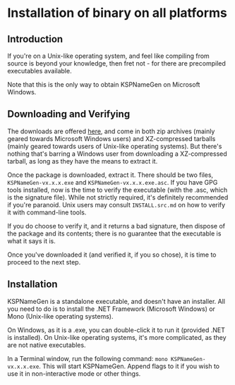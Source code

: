 # Installation of binary on all platforms

## Introduction

If you're on a Unix-like operating system, and feel like compiling from source is beyond your knowledge, then fret not - for there are precompiled executables available.

Note that this is the only way to obtain KSPNameGen on Microsoft Windows.

## Downloading and Verifying

The downloads are offered [here](https://github.com/KerbaeAdAstra/KSPNameGen/releases), and come in both zip archives (mainly geared towards Microsoft Windows users) and XZ-compressed tarballs (mainly geared towards users of Unix-like operating systems). But there's nothing that's barring a Windows user from downloading a XZ-compressed tarball, as long as they have the means to extract it.

Once the package is downloaded, extract it. There should be two files, `KSPNameGen-vx.x.x.exe` and `KSPNameGen-vx.x.x.exe.asc`. If you have GPG tools installed, now is the time to verify the executable (with the .asc, which is the signature file). While not strictly required, it's definitely recommended if you're paranoid. Unix users may consult `INSTALL.src.md` on how to verify it with command-line tools.

If you do choose to verify it, and it returns a bad signature, then dispose of the package and its contents; there is no guarantee that the executable is what it says it is.

Once you've downloaded it (and verified it, if you so chose), it is time to proceed to the next step.

## Installation

KSPNameGen is a standalone executable, and doesn't have an installer. All you need to do is to install the .NET Framework (Microsoft Windows) or Mono (Unix-like operating systems).

On Windows, as it is a .exe, you can double-click it to run it (provided .NET is installed). On Unix-like operating systems, it's more complicated, as they are not native executables.

In a Terminal window, run the following command: `mono KSPNameGen-vx.x.x.exe`. This will start KSPNameGen. Append flags to it if you wish to use it in non-interactive mode or other things.
